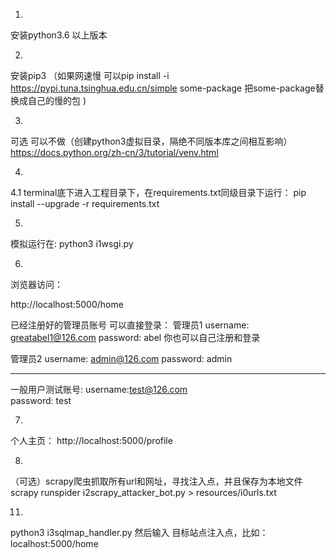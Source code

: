 1.
安装python3.6 以上版本

2. 
安装pip3 
（如果网速慢 可以pip install -i https://pypi.tuna.tsinghua.edu.cn/simple some-package  把some-package替换成自己的慢的包 )

3.
可选  可以不做（创建python3虚拟目录，隔绝不同版本库之间相互影响）
https://docs.python.org/zh-cn/3/tutorial/venv.html

4.
4.1
terminal底下进入工程目录下，在requirements.txt同级目录下运行：
pip install --upgrade -r requirements.txt

5.
模拟运行在:
python3 i1wsgi.py





6.
浏览器访问：

http://localhost:5000/home

已经注册好的管理员账号 可以直接登录：
管理员1
username: greatabel1@126.com 
password: abel
你也可以自己注册和登录

管理员2
username: admin@126.com
password: admin

-------------------
一般用户测试账号:
username:test@126.com   
password: test

7.
个人主页： http://localhost:5000/profile


8.

（可选）scrapy爬虫抓取所有url和网址，寻找注入点，并且保存为本地文件
scrapy runspider i2scrapy_attacker_bot.py > resources/i0urls.txt

11.
python3 i3sqlmap_handler.py
然后输入 目标站点注入点，比如：localhost:5000/home